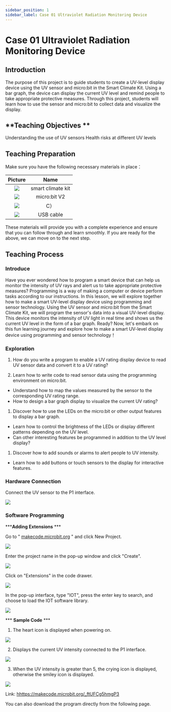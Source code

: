 ```yaml
---
sidebar_position: 1
sidebar_label: Case 01 Ultraviolet Radiation Monitoring Device
---
```


# **Case 01 Ultraviolet Radiation Monitoring Device**

## Introduction

The purpose of this project is to guide students to create a UV-level display device using the UV sensor and micro:bit in the Smart Climate Kit. Using a bar graph, the device can display the current UV level and remind people to take appropriate protective measures. Through this project, students will learn how to use the sensor and micro:bit to collect data and visualize the display.

## **Teaching Objectives **

Understanding the use of UV sensors
Health risks at different UV levels

## **Teaching Preparation**

Make sure you have the following necessary materials in place：

| Picture | Name |
| :-: | :-: |
| ![](https://wiki-media-ef.oss-cn-hongkong.aliyuncs.com/i18n/en/docusaurus-plugin-content-docs/current/microbit/interesting-case/microbit-smart-climate-kit/cases-libraries/images/microbit-smart-climate-kit-case-01-02.png) | smart climate kit |
| ![](https://wiki-media-ef.oss-cn-hongkong.aliyuncs.com/i18n/en/docusaurus-plugin-content-docs/current/microbit/interesting-case/microbit-smart-climate-kit/cases-libraries/images/microbit-smart-climate-kit-case-01-03.png) | micro:bit V2 |
| ![](https://wiki-media-ef.oss-cn-hongkong.aliyuncs.com/i18n/en/docusaurus-plugin-content-docs/current/microbit/interesting-case/microbit-smart-climate-kit/cases-libraries/images/microbit-smart-climate-kit-case-01-04.png) | C） |
| ![](https://wiki-media-ef.oss-cn-hongkong.aliyuncs.com/i18n/en/docusaurus-plugin-content-docs/current/microbit/interesting-case/microbit-smart-climate-kit/cases-libraries/images/microbit-smart-climate-kit-case-01-05.png) | USB cable |

These materials will provide you with a complete experience and ensure that you can follow through and learn smoothly. If you are ready for the above, we can move on to the next step.

## **Teaching Process**

### **Introduce**

Have you ever wondered how to program a smart device that can help us monitor the intensity of UV rays and alert us to take appropriate protective measures? Programming is a way of making a computer or device perform tasks according to our instructions. In this lesson, we will explore together how to make a smart UV-level display device using programming and sensor technology.
Using the UV sensor and micro:bit from the Smart Climate Kit, we will program the sensor's data into a visual UV-level display. This device monitors the intensity of UV light in real time and shows us the current UV level in the form of a bar graph.
Ready? Now, let's embark on this fun learning journey and explore how to make a smart UV-level display device using programming and sensor technology！

### **Exploration**

1. How do you write a program to enable a UV rating display device to read UV sensor data and convert it to a UV rating?

2. Learn how to write code to read sensor data using the programming environment on micro:bit.

- Understand how to map the values measured by the sensor to the corresponding UV rating range.
- How to design a bar graph display to visualize the current UV rating?

1. Discover how to use the LEDs on the micro:bit or other output features to display a bar graph.

- Learn how to control the brightness of the LEDs or display different patterns depending on the UV level.
- Can other interesting features be programmed in addition to the UV level display?

1. Discover how to add sounds or alarms to alert people to UV intensity.

- Learn how to add buttons or touch sensors to the display for interactive features.

### Hardware Connection

Connect the UV sensor to the P1 interface.

![](https://wiki-media-ef.oss-cn-hongkong.aliyuncs.com/i18n/en/docusaurus-plugin-content-docs/current/microbit/interesting-case/microbit-smart-climate-kit/cases-libraries/images/microbit-smart-climate-kit-case-01-06.png)

### **Software Programming**

*****Adding Extensions**  ***

Go to " [makecode.microbit.org](https://makecode.microbit.org/) " and click New Project.

![](https://wiki-media-ef.oss-cn-hongkong.aliyuncs.com/i18n/en/docusaurus-plugin-content-docs/current/microbit/interesting-case/microbit-smart-climate-kit/cases-libraries/images/smart-weather-station-kit-add-extension-01.png)

Enter the project name in the pop-up window and click "Create".

![](https://wiki-media-ef.oss-cn-hongkong.aliyuncs.com/i18n/en/docusaurus-plugin-content-docs/current/microbit/interesting-case/microbit-smart-climate-kit/cases-libraries/images/smart-weather-station-kit-add-extension-02.png)

Click on "Extensions" in the code drawer.

![](https://wiki-media-ef.oss-cn-hongkong.aliyuncs.com/i18n/en/docusaurus-plugin-content-docs/current/microbit/interesting-case/microbit-smart-climate-kit/cases-libraries/images/smart-weather-station-kit-add-extension-03.png)

In the pop-up interface, type "IOT", press the enter key to search, and choose to load the IOT software library.

![](https://wiki-media-ef.oss-cn-hongkong.aliyuncs.com/i18n/en/docusaurus-plugin-content-docs/current/microbit/interesting-case/microbit-smart-climate-kit/cases-libraries/images/smart-weather-station-kit-add-extension-04.png)

*** **Sample Code** ***

1. The heart icon is displayed when powering on.

![](https://wiki-media-ef.oss-cn-hongkong.aliyuncs.com/i18n/en/docusaurus-plugin-content-docs/current/microbit/interesting-case/microbit-smart-climate-kit/cases-libraries/images/microbit-smart-climate-kit-case-01-07.png)

2. Displays the current UV intensity connected to the P1 interface.

![](https://wiki-media-ef.oss-cn-hongkong.aliyuncs.com/i18n/en/docusaurus-plugin-content-docs/current/microbit/interesting-case/microbit-smart-climate-kit/cases-libraries/images/microbit-smart-climate-kit-case-01-08.png)

3. When the UV intensity is greater than 5, the crying icon is displayed, otherwise the smiley icon is displayed.

![](https://wiki-media-ef.oss-cn-hongkong.aliyuncs.com/i18n/en/docusaurus-plugin-content-docs/current/microbit/interesting-case/microbit-smart-climate-kit/cases-libraries/images/microbit-smart-climate-kit-case-01-09.png)

Link: [hhttps://makecode.microbit.org/_ftUFCg5hmgP3](hhttps://makecode.microbit.org/_ftUFCg5hmgP3)

You can also download the program directly from the following page.

<div
    style={{
        position: 'relative',
        paddingBottom: '60%',
        overflow: 'hidden',
    }}
>
    <iframe
        src="hhttps://makecode.microbit.org/_ftUFCg5hmgP3"
        frameborder="0"
        sandbox="allow-popups allow-forms allow-scripts allow-same-origin"
        style={{
            position: 'absolute',
            width: '100%',
            height: '100%',
        }}
    />
</div>
*** **Download the program** ***

Use the USB cable to connect the PC to the micro:bit V2.

![](https://wiki-media-ef.oss-cn-hongkong.aliyuncs.com/i18n/en/docusaurus-plugin-content-docs/current/microbit/interesting-case/microbit-smart-climate-kit/cases-libraries/images/connect-microbit.gif)

After a successful connection, a disk drive named `MICROBIT` is recognized on the computer.

![](https://wiki-media-ef.oss-cn-hongkong.aliyuncs.com/i18n/en/docusaurus-plugin-content-docs/current/microbit/interesting-case/microbit-smart-climate-kit/cases-libraries/images/microbit-drive.png)

Click on the bottom left corner of the![](https://wiki-media-ef.oss-cn-hongkong.aliyuncs.com/i18n/en/docusaurus-plugin-content-docs/current/microbit/interesting-case/microbit-smart-climate-kit/cases-libraries/images/download-01.png)，Chose`Connect Device`.

![](https://wiki-media-ef.oss-cn-hongkong.aliyuncs.com/i18n/en/docusaurus-plugin-content-docs/current/microbit/interesting-case/microbit-smart-climate-kit/cases-libraries/images/download-02.png)

Click![](https://wiki-media-ef.oss-cn-hongkong.aliyuncs.com/i18n/en/docusaurus-plugin-content-docs/current/microbit/interesting-case/microbit-smart-climate-kit/cases-libraries/images/download-03.png)。

![](https://wiki-media-ef.oss-cn-hongkong.aliyuncs.com/i18n/en/docusaurus-plugin-content-docs/current/microbit/interesting-case/microbit-smart-climate-kit/cases-libraries/images/download-04.png)

Ckick ![](https://wiki-media-ef.oss-cn-hongkong.aliyuncs.com/i18n/en/docusaurus-plugin-content-docs/current/microbit/interesting-case/microbit-smart-climate-kit/cases-libraries/images/download-05.png)。

![](https://wiki-media-ef.oss-cn-hongkong.aliyuncs.com/i18n/en/docusaurus-plugin-content-docs/current/microbit/interesting-case/microbit-smart-climate-kit/cases-libraries/images/download-06.png)


Select `BBC micro:bit CMSIS-DAP` in the pop-up window, and then select "Connect", so far, our micro:bit has been connected successfully.

![](https://wiki-media-ef.oss-cn-hongkong.aliyuncs.com/i18n/en/docusaurus-plugin-content-docs/current/microbit/interesting-case/microbit-smart-climate-kit/cases-libraries/images/download-07.png)

Click to download the program

![](https://wiki-media-ef.oss-cn-hongkong.aliyuncs.com/i18n/en/docusaurus-plugin-content-docs/current/microbit/interesting-case/microbit-smart-climate-kit/cases-libraries/images/download-08.png)

Students are divided into small groups and work together to create and program cases.

Students are encouraged to cooperate, communicate and share their experiences with each other.

Each group will have the opportunity to show the cases they made and demonstrate to the other groups.

**Expected results: when connected to the power supply, the micro:bit LED matrix displays a heart icon first, then a smiley face or crying face icon depending on the current UV intensity level.**

![](https://wiki-media-ef.oss-cn-hongkong.aliyuncs.com/docs/microbit/interesting-case/microbit-smart-climate-kit/cases-libraries/images/microbit-smart-climate-kit-01.gif)

### ** Reflection **

Review the course content and remind students what knowledge and skills they have acquired.
Lead students in a discussion about the problems and difficulties they encountered during the production process and how they resolved them.
Guide students to think about the health risks at different UV levels and explore the importance of sun protection measures.

## **Extended Knowledge**

There are different health risks at different ultraviolet (UV) levels, so it is important to take sun protection measures. Here are the health risks at different UV levels and the importance of sun protection measures:
Low UV levels (UV index 1-2):
HEALTH RISKS: Health risks at low UV levels are relatively low, but there is still a risk of daily UV exposure.
SUN PROTECTION: Although low, basic sun protection is still recommended. Use sunscreen, hats, sunglasses, and shades to protect skin and eyes.
Moderate UV Levels (UV Index 3-5):
HEALTH RISKS: Moderate UV levels increase the risk of higher levels of UV damage to the skin and eyes.
SUN PROTECTION: It is important to take more comprehensive sun protection measures. Use a broad-spectrum sunscreen with SPF (sun protection factor) and UVA/UVB protection on exposed skin. Wear a wide-brimmed hat, sunglasses, and sunwear for extra protection.
High UV levels (UV index 6-7):
HEALTH RISKS: High UV levels and prolonged exposure to the sun may lead to sunburn, solar dermatitis, and solar skin aging.
Sun protection: It is vital to take intensive sun protection measures. Choose a broad-spectrum sunscreen with a high SPF and apply it regularly, especially during outdoor activities. Avoid exposure to strong sunlight by choosing clothing that provides good shade.
Very high UV levels (UV index 8 or higher):
Health Risks: Very high UV levels can lead to severe sunburn, solar keratitis, skin cancer, etc. after a relatively short period of exposure to the sun.
Sun protection: Take strict sun protection measures to maximize skin and eye protection. Avoid exposure to strong sunlight and seek shade. Use a broad-spectrum sunscreen with a high SPF, and wear a wide-brimmed hat, sunglasses, and a sunshade.
Regardless of UV levels, sun protection measures are vital to prevent skin damage, sunburn and skin cancer. Make it a habit to regularly use sunscreen, sun shades and other sun protection measures to protect yourself from UV rays.

